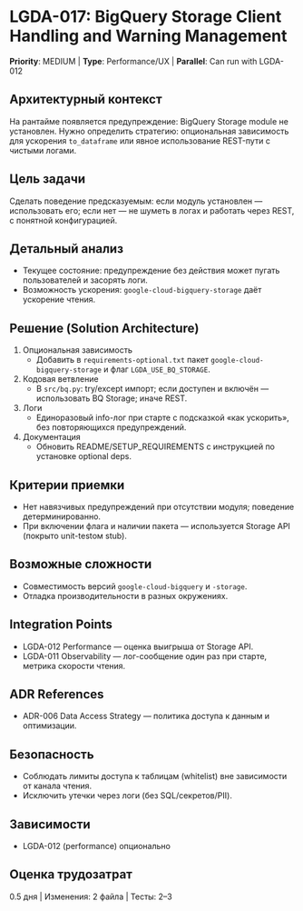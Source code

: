# LGDA-017: BigQuery Storage Client Handling and Warning Management

**Priority**: MEDIUM | **Type**: Performance/UX | **Parallel**: Can run with LGDA-012

## Архитектурный контекст
На рантайме появляется предупреждение: BigQuery Storage module не установлен. Нужно определить стратегию: опциональная зависимость для ускорения `to_dataframe` или явное использование REST-пути с чистыми логами.

## Цель задачи
Сделать поведение предсказуемым: если модуль установлен — использовать его; если нет — не шуметь в логах и работать через REST, с понятной конфигурацией.

## Детальный анализ
- Текущее состояние: предупреждение без действия может пугать пользователей и засорять логи.
- Возможность ускорения: `google-cloud-bigquery-storage` даёт ускорение чтения.

## Решение (Solution Architecture)
1. Опциональная зависимость
   - Добавить в `requirements-optional.txt` пакет `google-cloud-bigquery-storage` и флаг `LGDA_USE_BQ_STORAGE`.
2. Кодовая ветвление
   - В `src/bq.py`: try/except импорт; если доступен и включён — использовать BQ Storage; иначе REST.
3. Логи
   - Единоразовый info-лог при старте с подсказкой «как ускорить», без повторяющихся предупреждений.
4. Документация
   - Обновить README/SETUP_REQUIREMENTS с инструкцией по установке optional deps.

## Критерии приемки
- Нет навязчивых предупреждений при отсутствии модуля; поведение детерминированно.
- При включении флага и наличии пакета — используется Storage API (покрыто unit-testом stub).

## Возможные сложности
- Совместимость версий `google-cloud-bigquery` и `-storage`.
- Отладка производительности в разных окружениях.

## Integration Points
- LGDA-012 Performance — оценка выигрыша от Storage API.
- LGDA-011 Observability — лог-сообщение один раз при старте, метрика скорости чтения.

## ADR References
- ADR-006 Data Access Strategy — политика доступа к данным и оптимизации.

## Безопасность
- Соблюдать лимиты доступа к таблицам (whitelist) вне зависимости от канала чтения.
- Исключить утечки через логи (без SQL/секретов/PII).

## Зависимости
- LGDA-012 (performance) опционально

## Оценка трудозатрат
0.5 дня | Изменения: 2 файла | Тесты: 2–3

